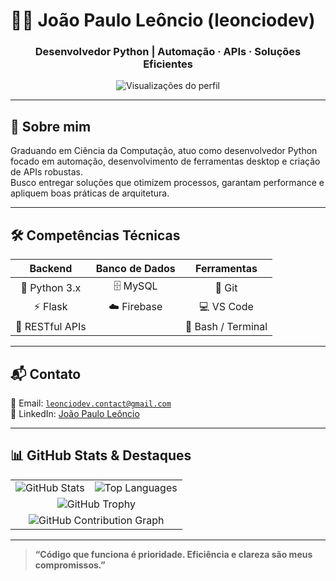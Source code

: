 <p align="center">
  <h1>👨‍💻 João Paulo Leôncio (leonciodev)</h1>
  <h3 align="center">Desenvolvedor Python | Automação · APIs · Soluções Eficientes</h3>

<p align="center">
  <img src="https://komarev.com/ghpvc/?username=leonciodev&label=Visualizações&color=0e75b6&style=flat" alt="Visualizações do perfil" />
</p>


---

<p align="center">

## 🔎 Sobre mim

Graduando em Ciência da Computação, atuo como desenvolvedor Python focado em automação, desenvolvimento de ferramentas desktop e criação de APIs robustas.  
Busco entregar soluções que otimizem processos, garantam performance e apliquem boas práticas de arquitetura.

</p>

---

<p align="center">

## 🛠️ Competências Técnicas

</p>

<div align="center">

| Backend           | Banco de Dados    | Ferramentas       |
| :---------------: | :---------------: | :---------------: |
| 🐍 Python 3.x     | 🗄️ MySQL          | 🔧 Git             |
| ⚡ Flask           | ☁️ Firebase       | 💻 VS Code         |
| 🔌 RESTful APIs   |                   | 🐚 Bash / Terminal |

</div>

---

<p align="center">

## 📬 Contato

📧 Email: <code>leonciodev.contact@gmail.com</code>  
🔗 LinkedIn: [João Paulo Leôncio](https://www.linkedin.com/in/jo%C3%A3o-paulo-le%C3%B4ncio-78071627b/)

</p>

---

<p align="center">

## 📊 GitHub Stats & Destaques

<table align="center" cellpadding="10">
  <tr>
    <td align="center">
      <img src="https://github-readme-stats.vercel.app/api?username=leonciodev&show_icons=true&theme=radical&hide_border=true" alt="GitHub Stats" />
    </td>
    <td align="center">
      <img src="https://github-readme-stats.vercel.app/api/top-langs/?username=leonciodev&layout=compact&theme=radical&hide_border=true" alt="Top Languages" />
    </td>
  </tr>
  <tr>
    <td align="center" colspan="2">
      <img src="https://github-profile-trophy.vercel.app/?username=leonciodev&theme=radical&no-frame=true&no-bg=true&margin-w=15" alt="GitHub Trophy" />
    </td>
  </tr>
  <tr>
    <td align="center" colspan="2">
      <img src="https://activity-graph.herokuapp.com/graph?username=leonciodev&theme=radical&hide_border=true" alt="GitHub Contribution Graph" />
    </td>
  </tr>
</table>

</p>

---

<p align="center">

> **“Código que funciona é prioridade. Eficiência e clareza são meus compromissos.”**

</p>

